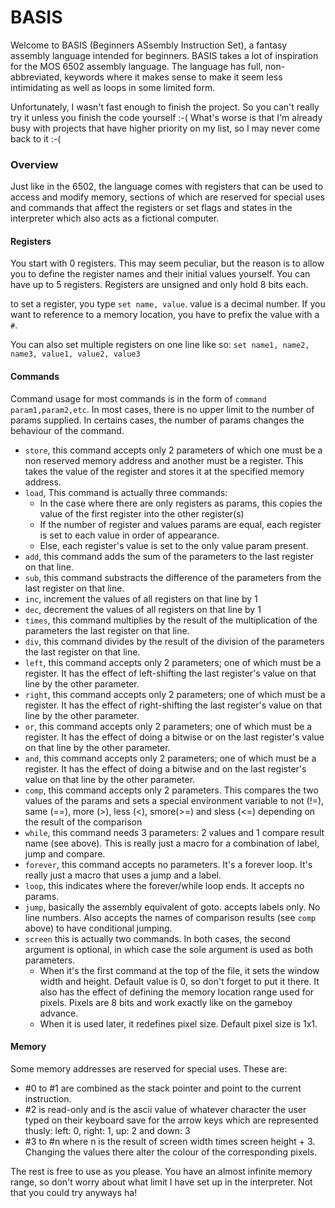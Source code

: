 # BASIS

Welcome to BASIS (Beginners ASsembly Instruction Set), a fantasy assembly language intended for beginners. BASIS takes a lot of inspiration for the MOS 6502 assembly language. The language has full, non-abbreviated, keywords where it makes sense to make it seem less intimidating as well as loops in some limited form.

Unfortunately, I wasn't fast enough to finish the project. So you can't really try it unless you finish the code yourself :-(
What's worse is that I'm already busy with projects that have higher priority on my list, so I may never come back to it :-(

### Overview

Just like in the 6502, the language comes with registers that can be used to access and modify memory, sections of which are reserved for special uses and commands that affect the registers or set flags and states in the interpreter which also acts as a fictional computer.

#### Registers
You start with 0 registers. This may seem peculiar, but the reason is to allow you to define the register names and their initial values yourself. You can have up to 5 registers. Registers are unsigned and only hold 8 bits each.

to set a register, you type `set name, value`. value is a decimal number. If you want to reference to a memory location, you have to prefix the value with a `#`.

You can also set multiple registers on one line like so: `set name1, name2, name3, value1, value2, value3`

#### Commands

Command usage for most commands is in the form of `command param1,param2,etc`. In most cases, there is no upper limit to the number of params supplied. In certains cases, the number of params changes the behaviour of the command.

* `store`, this command accepts only 2 parameters of which one must be a non reserved memory address and another must be a register. This takes the value of the register and stores it at the specified memory address.
* `load`, This command is actually three commands:
  * In the case where there are only registers as params, this copies the value of the first register into the other register(s)
  * If the number of register and values params are equal, each register is set to each value in order of appearance.
  * Else, each register's value is set to the only value param present.
* `add`, this command adds the sum of the parameters to the last register on that line.
* `sub`, this command substracts the difference of the parameters from the last register on that line.
* `inc`, increment the values of all registers on that line by 1
* `dec`, decrement the values of all registers on that line by 1
* `times`, this command multiplies by the result of the multiplication of the parameters the last register on that line.
* `div`, this command divides by the result of the division of the parameters the last register on that line.
* `left`, this command accepts only 2 parameters; one of which must be a register. It has the effect of left-shifting the last register's value on that line by the other parameter.
* `right`, this command accepts only 2 parameters; one of which must be a register. It has the effect of right-shifting the last register's value on that line by the other parameter.
* `or`, this command accepts only 2 parameters; one of which must be a register. It has the effect of doing a bitwise or on the last register's value on that line by the other parameter.
* `and`, this command accepts only 2 parameters; one of which must be a register. It has the effect of doing a bitwise and on the last register's value on that line by the other parameter.
* `comp`, this command accepts only 2 parameters. This compares the two values of the params and sets a special environment variable to not (!=), same (==), more (>), less (<), smore(>=) and sless (<=) depending on the result of the comparison
* `while`, this command needs 3 parameters: 2 values and 1 compare result name (see above). This is really just a macro for a combination of label, jump and compare.
* `forever`, this command accepts no parameters. It's a forever loop. It's really just a macro that uses a jump and a label.
* `loop`, this indicates where the forever/while loop ends. It accepts no params.
* `jump`, basically the assembly equivalent of goto. accepts labels only. No line numbers. Also accepts the names of comparison results (see `comp` above) to have conditional jumping.
* `screen` this is actually two commands. In both cases, the second argument is optional, in which case the sole argument is used as both parameters.
  * When it's the first command at the top of the file, it sets the window width and height. Default value is 0, so don't forget to put it there. It also has the effect of defining the memory location range used for pixels. Pixels are 8 bits and work exactly like on the gameboy advance.
  * When it is used later, it redefines pixel size. Default pixel size is 1x1.

#### Memory
Some memory addresses are reserved for special uses. These are:
 * #0 to #1 are combined as the stack pointer and point to the current instruction.
 * #2 is read-only and is the ascii value of whatever character the user typed on their keyboard save for the arrow keys which are represented thusly: left: 0, right: 1, up: 2 and down: 3
 * #3 to #n where n is the result of screen width times screen height + 3. Changing the values there alter the colour of the corresponding pixels.

The rest is free to use as you please. You have an almost infinite memory range, so don't worry about what limit I have set up in the interpreter. Not that you could try anyways ha!

